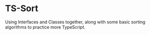 # TS-Sort
Using Interfaces and Classes together, along with some basic sorting algorithms to practice more TypeScript.